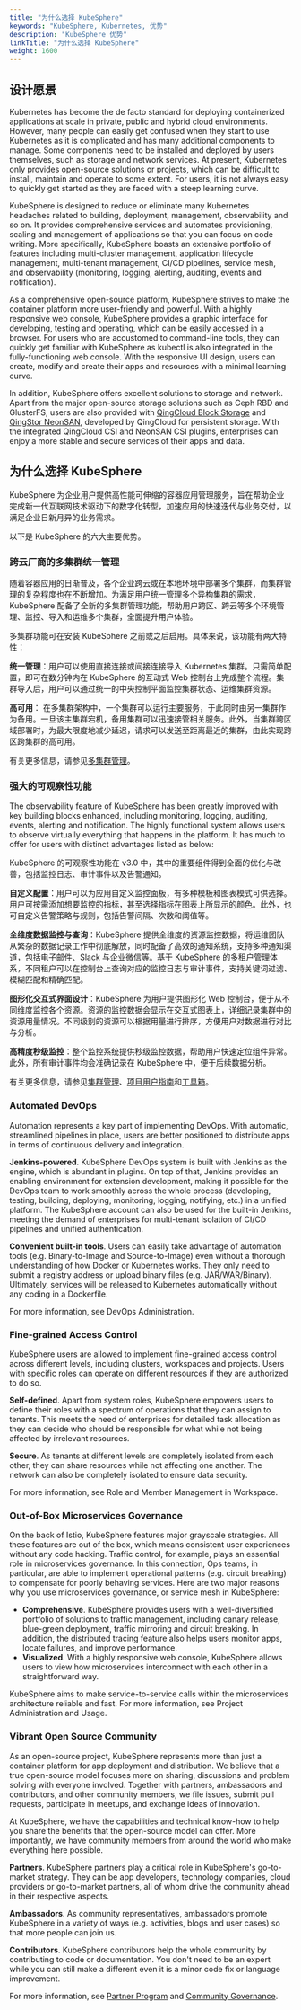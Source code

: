 ```yaml
---
title: "为什么选择 KubeSphere"
keywords: "KubeSphere, Kubernetes, 优势"
description: "KubeSphere 优势"
linkTitle: "为什么选择 KubeSphere"
weight: 1600
---
```


## 设计愿景

Kubernetes has become the de facto standard for deploying containerized applications at scale in private, public and hybrid cloud environments. However, many people can easily get confused when they start to use Kubernetes as it is complicated and has many additional components to manage. Some components need to be installed and deployed by users themselves, such as storage and network services. At present, Kubernetes only provides open-source solutions or projects, which can be difficult to install, maintain and operate to some extent. For users, it is not always easy to quickly get started as they are faced with a steep learning curve.

KubeSphere is designed to reduce or eliminate many Kubernetes headaches related to building, deployment, management, observability and so on. It provides comprehensive services and automates provisioning, scaling and management of applications so that you can focus on code writing. More specifically, KubeSphere boasts an extensive portfolio of features including multi-cluster management, application lifecycle management, multi-tenant management, CI/CD pipelines, service mesh, and observability (monitoring, logging, alerting, auditing, events and notification).

As a comprehensive open-source platform, KubeSphere strives to make the container platform more user-friendly and powerful. With a highly responsive web console, KubeSphere provides a graphic interface for developing, testing and operating, which can be easily accessed in a browser. For users who are accustomed to command-line tools, they can quickly get familiar with KubeSphere as kubectl is also integrated in the fully-functioning web console. With the responsive UI design, users can create, modify and create their apps and resources with a minimal learning curve.

In addition, KubeSphere offers excellent solutions to storage and network. Apart from the major open-source storage solutions such as Ceph RBD and GlusterFS, users are also provided with [QingCloud Block Storage](https://docs.qingcloud.com/product/storage/volume/) and [QingStor NeonSAN](https://docs.qingcloud.com/product/storage/volume/super_high_performance_shared_volume/), developed by QingCloud for persistent storage. With the integrated QingCloud CSI and NeonSAN CSI plugins, enterprises can enjoy a more stable and secure services of their apps and data.

## 为什么选择 KubeSphere

KubeSphere 为企业用户提供高性能可伸缩的容器应用管理服务，旨在帮助企业完成新一代互联网技术驱动下的数字化转型，加速应用的快速迭代与业务交付，以满足企业日新月异的业务需求。

以下是 KubeSphere 的六大主要优势。

### 跨云厂商的多集群统一管理

随着容器应用的日渐普及，各个企业跨云或在本地环境中部署多个集群，而集群管理的复杂程度也在不断增加。为满足用户统一管理多个异构集群的需求，KubeSphere 配备了全新的多集群管理功能，帮助用户跨区、跨云等多个环境管理、监控、导入和运维多个集群，全面提升用户体验。

多集群功能可在安装 KubeSphere 之前或之后启用。具体来说，该功能有两大特性：

**统一管理**：用户可以使用直接连接或间接连接导入 Kubernetes 集群。只需简单配置，即可在数分钟内在 KubeSphere 的互动式 Web 控制台上完成整个流程。集群导入后，用户可以通过统一的中央控制平面监控集群状态、运维集群资源。

**高可用**： 在多集群架构中，一个集群可以运行主要服务，于此同时由另一集群作为备用。一旦该主集群宕机，备用集群可以迅速接管相关服务。此外，当集群跨区域部署时，为最大限度地减少延迟，请求可以发送至距离最近的集群，由此实现跨区跨集群的高可用。

有关更多信息，请参见[多集群管理](../../multicluster-management/)。

### 强大的可观察性功能

The observability feature of KubeSphere has been greatly improved with key building blocks enhanced, including monitoring, logging, auditing, events, alerting and notification. The highly functional system allows users to observe virtually everything that happens in the platform. It has much to offer for users with distinct advantages listed as below:

KubeSphere 的可观察性功能在 v3.0 中，其中的重要组件得到全面的优化与改善，包括监控日志、审计事件以及告警通知。

**自定义配置**：用户可以为应用自定义监控面板，有多种模板和图表模式可供选择。用户可按需添加想要监控的指标，甚至选择指标在图表上所显示的颜色。此外，也可自定义告警策略与规则，包括告警间隔、次数和阈值等。

**全维度数据监控与查询**：KubeSphere 提供全维度的资源监控数据，将运维团队从繁杂的数据记录工作中彻底解放，同时配备了高效的通知系统，支持多种通知渠道，包括电子邮件、Slack 与企业微信等。基于 KubeSphere 的多租户管理体系，不同租户可以在控制台上查询对应的监控日志与审计事件，支持关键词过滤、模糊匹配和精确匹配。

**图形化交互式界面设计**：KubeSphere 为用户提供图形化 Web 控制台，便于从不同维度监控各个资源。资源的监控数据会显示在交互式图表上，详细记录集群中的资源用量情况。不同级别的资源可以根据用量进行排序，方便用户对数据进行对比与分析。

**高精度秒级监控**：整个监控系统提供秒级监控数据，帮助用户快速定位组件异常。此外，所有审计事件均会准确记录在 KubeSphere 中，便于后续数据分析。

有关更多信息，请参见[集群管理](../../cluster-administration/)、[项目用户指南](../../project-user-guide/)和[工具箱](../../toolbox/)。

### Automated DevOps

Automation represents a key part of implementing DevOps. With automatic, streamlined pipelines in place, users are better positioned to distribute apps in terms of continuous delivery and integration.

**Jenkins-powered**. KubeSphere DevOps system is built with Jenkins as the engine, which is abundant in plugins. On top of that, Jenkins provides an enabling environment for extension development, making it possible for the DevOps team to work smoothly across the whole process (developing, testing, building, deploying, monitoring, logging, notifying, etc.) in a unified platform. The KubeSphere account can also be used for the built-in Jenkins, meeting the demand of enterprises for multi-tenant isolation of CI/CD pipelines and unified authentication.

**Convenient built-in tools**. Users can easily take advantage of automation tools (e.g. Binary-to-Image and Source-to-Image) even without a thorough understanding of how Docker or Kubernetes works. They only need to submit a registry address or upload binary files (e.g. JAR/WAR/Binary). Ultimately, services will be released to Kubernetes automatically without any coding in a Dockerfile.

For more information, see DevOps Administration.

### Fine-grained Access Control

KubeSphere users are allowed to implement fine-grained access control across different levels, including clusters, workspaces and projects. Users with specific roles can operate on different resources if they are authorized to do so.

**Self-defined**. Apart from system roles, KubeSphere empowers users to define their roles with a spectrum of operations that they can assign to tenants. This meets the need of enterprises for detailed task allocation as they can decide who should be responsible for what while not being affected by irrelevant resources.

**Secure**. As tenants at different levels are completely isolated from each other, they can share resources while not affecting one another. The network can also be completely isolated to ensure data security.

For more information, see Role and Member Management in Workspace.

### Out-of-Box Microservices Governance

On the back of Istio, KubeSphere features major grayscale strategies. All these features are out of the box, which means consistent user experiences without any code hacking. Traffic control, for example, plays an essential role in microservices governance. In this connection, Ops teams, in particular, are able to implement operational patterns (e.g. circuit breaking) to compensate for poorly behaving services. Here are two major reasons why you use microservices governance, or service mesh in KubeSphere:

- **Comprehensive**. KubeSphere provides users with a well-diversified portfolio of solutions to traffic management, including canary release, blue-green deployment, traffic mirroring and circuit breaking. In addition, the distributed tracing feature also helps users monitor apps, locate failures, and improve performance. 
- **Visualized**. With a highly responsive web console, KubeSphere allows users to view how microservices interconnect with each other in a straightforward way.

KubeSphere aims to make service-to-service calls within the microservices architecture reliable and fast. For more information, see Project Administration and Usage.

### Vibrant Open Source Community

As an open-source project, KubeSphere represents more than just a container platform for app deployment and distribution. We believe that a true open-source model focuses more on sharing, discussions and problem solving with everyone involved. Together with partners, ambassadors and contributors, and other community members, we file issues, submit pull requests, participate in meetups, and exchange ideas of innovation.

At KubeSphere, we have the capabilities and technical know-how to help you share the benefits that the open-source model can offer. More importantly, we have community members from around the world who make everything here possible.

**Partners**. KubeSphere partners play a critical role in KubeSphere's go-to-market strategy. They can be app developers, technology companies, cloud providers or go-to-market partners, all of whom drive the community ahead in their respective aspects.

**Ambassadors**. As community representatives, ambassadors promote KubeSphere in a variety of ways (e.g. activities, blogs and user cases) so that more people can join us.

**Contributors**. KubeSphere contributors help the whole community by contributing to code or documentation. You don't need to be an expert while you can still make a different even it is a minor code fix or language improvement.

For more information, see [Partner Program](https://kubesphere.io/partner/) and [Community Governance](https://kubesphere.io/contribution/).